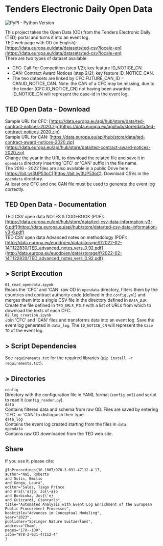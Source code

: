 # Tenders Electronic Daily Open Data
![PyPI - Python Version](https://img.shields.io/badge/python-3.12-3776AB?logo=python)    

This project takes the Open Data (OD) from the Tenders Electronic Daily (TED) portal and turns it into an event log.  
TED web page with OD (in English): [https://data.europa.eu/data/datasets/ted-csv?locale=en](https://data.europa.eu/data/datasets/ted-csv?locale=en)  
There are two types of dataset available:  
- CFC: Call For Competition (step 1/2); key feature ID_NOTICE_CN.  
- CAN: Contract Award Notices (step 2/2); key feature ID_NOTICE_CAN.    
- The two datasets are linked by CFC.FUTURE_CAN_ID = CAN.ID_NOTICE_CAN. Note: the CAN of a CFC may be missing, due to the tender (CFC.ID_NOTICE_CN) not having been awarded. ID_NOTICE_CN will represent the case-id in the event log.  

## TED Open Data - Download
Sample URL for CFC: [https://data.europa.eu/api/hub/store/data/ted-contract-notices-2020.zip](https://data.europa.eu/api/hub/store/data/ted-contract-notices-2020.zip)  
Sample URL for CAN: [https://data.europa.eu/api/hub/store/data/ted-contract-award-notices-2020.zip](https://data.europa.eu/api/hub/store/data/ted-contract-award-notices-2020.zip)  
Change the year in the URL to download the related file and save it in ```opendata``` directory inserting 'CFC' or 'CAN' suffix in the file name.  
The 2016 - 2022 files are also available in a public Drive here: [https://bit.ly/3UP53pC](https://bit.ly/3UP53pC). Download CSVs in the ```opendata```  directory.  
At least one CFC and one CAN file must be used to generate the event log correctly.  

## TED Open Data - Documentation
TED CSV open data NOTES & CODEBOOK (PDF): [https://data.europa.eu/api/hub/store/data/ted-csv-data-information-v3-6.pdf](https://data.europa.eu/api/hub/store/data/ted-csv-data-information-v3-6.pdf)  
TED CSV open data Advanced notes on methodology (PDF): [http://data.europa.eu/euodp/en/data/storage/f/2022-02-14T122830/TED_advanced_notes_vers_0.92.pdf](http://data.europa.eu/euodp/en/data/storage/f/2022-02-14T122830/TED_advanced_notes_vers_0.92.pdf)

## > Script Execution
```01_read_opendata.ipynb```  
Reads the 'CFC' and 'CAN' raw OD in ```opendata``` directory, filters them by the countries and contract authority code (defined in the ```config.yml```) and merges them into a single CSV file in the directory defined in ```DATA_DIR```. Create the file defined in ```TED_URLS_FILE``` with a list of URLs from which to download the texts of each CFC.      
```02_log_creation.ipynb```  
Join 'CFC' and 'CAN' files and transforms data into an event log. Save the event log generated in ```data_log```.  The ```ID_NOTICE_CN``` will represent the ```Case ID``` of the event log.  

## > Script Dependencies
See ```requirements.txt``` for the required libraries (```pip install -r requirements.txt```).  

## > Directories
```config```  
Directory with the configuration file in YAML format (```config.yml```) and script to read it (```config_reader.py```).   
```data```  
Contains filtered data and schema from raw OD. Files are saved by entering 'CFC' or 'CAN' to distinguish their type.  
```data_log```  
Contains the event log created starting from the files in ```data```.   
```opendata```    
Contains raw OD downloaded from the TED web site. 

## Share
If you use it, please cite:    
```
@InProceedings{10.1007/978-3-031-47112-4_17,
author="Nai, Roberto
and Sulis, Emilio
and Genga, Laura",
editor="Sales, Tiago Prince
and Ara{\'u}jo, Jo{\~a}o
and Borbinha, Jos{\'e}
and Guizzardi, Giancarlo",
title="Automated Analysis with Event Log Enrichment of the European Public Procurement Processes",
booktitle="Advances in Conceptual Modeling",
year="2023",
publisher="Springer Nature Switzerland",
address="Cham",
pages="178--188",
isbn="978-3-031-47112-4"
}
```